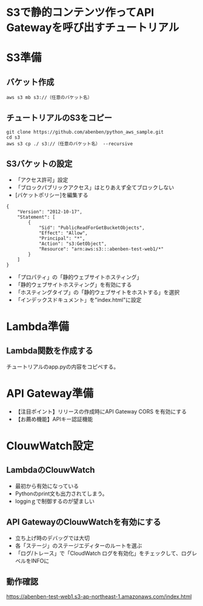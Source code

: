 <h1>S3で静的コンテンツ作ってAPI Gatewayを呼び出すチュートリアル</h1>

# S3準備

## バケット作成

```
aws s3 mb s3://（任意のバケット名）
```

## チュートリアルのS3をコピー

```
git clone https://github.com/abenben/python_aws_sample.git
cd s3
aws s3 cp ./ s3://（任意のバケット名） --recursive
```

## S3バケットの設定

* 「アクセス許可」設定
 * 「ブロックパブリックアクセス」はとりあえず全てブロックしない
 * [バケットポリシー]を編集する

```
{
    "Version": "2012-10-17",
    "Statement": [
        {
            "Sid": "PublicReadForGetBucketObjects",
            "Effect": "Allow",
            "Principal": "*",
            "Action": "s3:GetObject",
            "Resource": "arn:aws:s3:::abenben-test-web1/*"
        }
    ]
}
```

* 「プロパティ」の「静的ウェブサイトホスティング」
 * 「静的ウェブサイトホスティング」を有効にする
 * 「ホスティングタイプ」の「静的ウェブサイトをホストする」を選択
 * 「インデックスドキュメント」を"index.html"に設定

# Lambda準備

## Lambda関数を作成する
 
チュートリアルのapp.pyの内容をコピペする。

# API Gateway準備

* 【注目ポイント】リリースの作成時にAPI Gateway CORS を有効にする
* 【お薦め機能】APIキー認証機能

# ClouwWatch設定

## LambdaのClouwWatch

* 最初から有効になっている
* Pythonのprint文も出力されてしまう。
* logginｇで制御するのが望ましい

## API GatewayのClouwWatchを有効にする

* 立ち上げ時のデバッグでは大切
 * 各「ステージ」のステージエディターのルートを選ぶ
  * 「ログ/トレース」で「CloudWatch ログを有効化」をチェックして、ログレベルをINFOに

## 動作確認

https://abenben-test-web1.s3-ap-northeast-1.amazonaws.com/index.html
